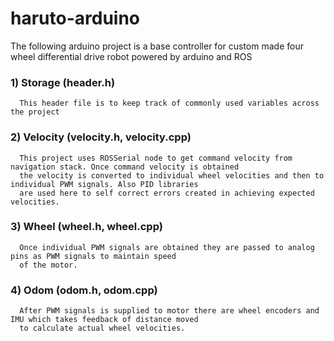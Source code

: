 # haruto-arduino

The following arduino project is a base controller for custom made four wheel differential drive robot powered by arduino and ROS 

### 1) Storage (header.h)
      This header file is to keep track of commonly used variables across the project 

### 2) Velocity (velocity.h, velocity.cpp)
      This project uses ROSSerial node to get command velocity from navigation stack. Once command velocity is obtained 
      the velocity is converted to individual wheel velocities and then to individual PWM signals. Also PID libraries 
      are used here to self correct errors created in achieving expected velocities. 

### 3) Wheel (wheel.h, wheel.cpp)
      Once individual PWM signals are obtained they are passed to analog pins as PWM signals to maintain speed 
      of the motor.        

### 4) Odom (odom.h, odom.cpp)
      After PWM signals is supplied to motor there are wheel encoders and IMU which takes feedback of distance moved 
      to calculate actual wheel velocities.
